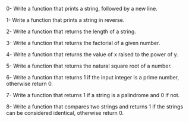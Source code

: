 0- Write a function that prints a string, followed by a new line.

1- Write a function that prints a string in reverse.

2- Write a function that returns the length of a string.

3- Write a function that returns the factorial of a given number.

4- Write a function that returns the value of x raised to the power of y.

5- Write a function that returns the natural square root of a number.

6- Write a function that returns 1 if the input integer is a prime number, otherwise return 0.

7- Write a function that returns 1 if a string is a palindrome and 0 if not.

8- Write a function that compares two strings and returns 1 if the strings can be considered identical, otherwise return 0.
